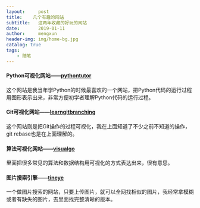 ```yaml
---
layout:     post
title:    几个有趣的网站
subtitle:   这两年收藏的好玩的网站
date:       2019-01-11
author:     mengxun
header-img: img/home-bg.jpg
catalog: true
tags:
    - 随笔
---
```


#### Python可视化网站——[pythontutor](http://pythontutor.com/visualize.html#mode=edit)

这个网站是我当年学Python的时候最喜欢的一个网站，把Python代码的运行过程用图形表示出来，非常方便初学者理解Python代码的运行过程。

#### Git可视化网站——[learngitbranching](https://learngitbranching.js.org/)

这个网站则是把Git操作的过程可视化，我在上面知道了不少之前不知道的操作，git rebase也是在上面理解的。

#### 算法可视化网站——[visualgo](https://visualgo.net/en)

里面把很多常见的算法和数据结构用可视化的方式表达出来，很有意思。

#### 图片搜索引擎——[tineye](https://tineye.com/)

一个做图片搜索的网站，只要上传图片，就可以全网找相似的图片，我经常拿模糊或者有缺失的图片，去里面找完整清晰的版本。














